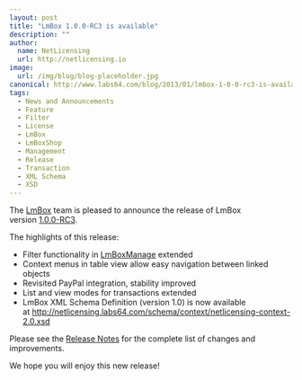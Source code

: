 ```yaml
---
layout: post
title: "LmBox 1.0.0-RC3 is available"
description: ""
author:
  name: NetLicensing
  url: http://netlicensing.io
image:
  url: /img/blog/blog-placeholder.jpg
canonical: http://www.labs64.com/blog/2013/01/lmbox-1-0-0-rc3-is-available/
tags:
  - News and Announcements
  - Feature
  - Filter
  - License
  - LmBox
  - LmBoxShop
  - Management
  - Release
  - Transaction
  - XML Schema
  - XSD
---
```

The <a title="LmBox - Innovative License Management Solution" href="http://netlicensing.labs64.com" target="_blank">LmBox</a> team is pleased to announce the release of LmBox version <a title="Release Notes - LmBox 1.0.0-RC3" href="https://www.labs64.de/confluence/x/XAGd" target="_blank">1.0.0-RC3</a>.

The highlights of this release:

  * Filter functionality in <a title="LmBoxManage" href="https://netlicensing.labs64.com/app/v2/" target="_blank">LmBoxManage</a> extended
  * Context menus in table view allow easy navigation between linked objects
  * Revisited PayPal integration, stability improved
  * List and view modes for transactions extended
  * LmBox XML Schema Definition (version 1.0) is now available at <a title="LmBox XML Schema" href="http://netlicensing.labs64.com/schema/context/netlicensing-context-2.0.xsd" target="_blank">http://netlicensing.labs64.com/schema/context/netlicensing-context-2.0.xsd</a>

Please see the <a title="Release Notes - LmBox 1.0.0-RC3" href="https://www.labs64.de/confluence/x/XAGd" target="_blank">Release Notes</a> for the complete list of changes and improvements.

We hope you will enjoy this new release!
